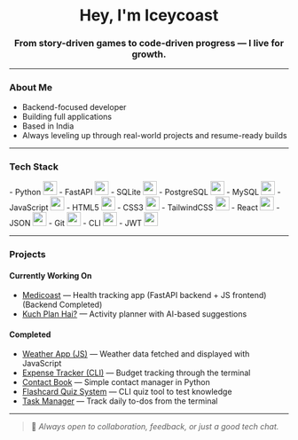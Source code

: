 <h1 align="center">Hey, I'm Iceycoast </h1>
<h3 align="center">From story-driven games to code-driven progress — I live for growth.</h3>

---

### About Me

-  Backend-focused developer 
-  Building full applications    
-  Based in India  
-  Always leveling up through real-world projects and resume-ready builds  

---

### Tech Stack

<p>
- Python <img src="https://cdn.jsdelivr.net/gh/devicons/devicon/icons/python/python-original.svg" width="25" height="25"/>
- FastAPI <img src="https://cdn.jsdelivr.net/gh/devicons/devicon/icons/fastapi/fastapi-original.svg" width="25" height="25"/>
- SQLite <img src="https://cdn.jsdelivr.net/gh/devicons/devicon/icons/sqlite/sqlite-original.svg" width="25" height="25"/>
- PostgreSQL <img src="https://cdn.jsdelivr.net/gh/devicons/devicon/icons/postgresql/postgresql-original.svg" width="25" height="25"/>
- MySQL <img src="https://cdn.jsdelivr.net/gh/devicons/devicon/icons/mysql/mysql-original.svg" width="25" height="25"/>
- JavaScript <img src="https://cdn.jsdelivr.net/gh/devicons/devicon/icons/javascript/javascript-original.svg" width="25" height="25"/>
- HTML5 <img src="https://cdn.jsdelivr.net/gh/devicons/devicon/icons/html5/html5-original.svg" width="25" height="25"/>
- CSS3 <img src="https://cdn.jsdelivr.net/gh/devicons/devicon/icons/css3/css3-original.svg" width="25" height="25"/>
- TailwindCSS <img src="https://cdn.jsdelivr.net/gh/devicons/devicon/icons/tailwindcss/tailwindcss-original.svg" width="25" height="25"/>
- React <img src="https://cdn.jsdelivr.net/gh/devicons/devicon/icons/react/react-original.svg" width="25" height="25"/>
- JSON <img src="https://www.svgrepo.com/show/353943/json.svg" width="25" height="25"/>
- Git <img src="https://cdn.jsdelivr.net/gh/devicons/devicon/icons/git/git-original.svg" width="25" height="25"/>
- CLI <img src="https://img.icons8.com/ios-filled/50/000000/console.png" width="25" height="25"/>
- JWT <img src="https://jwt.io/img/pic_logo.svg" width="25" height="25"/>

</p>

---

### Projects

#### Currently Working On 
-  [Medicoast](https://github.com/Iceycoast/Medicoast) — Health tracking app (FastAPI backend + JS frontend) (Backend Completed)
-  [Kuch Plan Hai?](https://github.com/Iceycoast/Kuch-Plan-Hai) — Activity planner with AI-based suggestions  

#### Completed
-  [Weather App (JS)](https://github.com/Iceycoast/JS-prac/tree/main/weather%20app) — Weather data fetched and displayed with JavaScript  
-  [Expense Tracker (CLI)](https://github.com/Iceycoast/Personal-Expense-Tracker-CLI-Version-) — Budget tracking through the terminal  
-  [Contact Book](https://github.com/Iceycoast/Contact-book) — Simple contact manager in Python  
-  [Flashcard Quiz System](https://github.com/Iceycoast/Flashquiz) — CLI quiz tool to test knowledge  
-  [Task Manager](https://github.com/Iceycoast/Task-Manager) — Track daily to-dos from the terminal  


---

> 💬 *Always open to collaboration, feedback, or just a good tech chat.*
